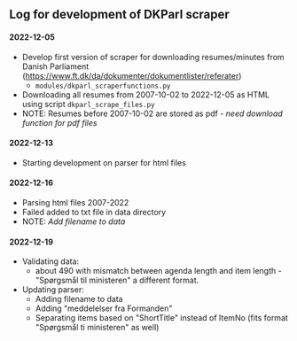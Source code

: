 ## Log for development of DKParl scraper

#### 2022-12-05
- Develop first version of scraper for downloading resumes/minutes from Danish Parliament (https://www.ft.dk/da/dokumenter/dokumentlister/referater)
    - `modules/dkparl_scraperfunctions.py`
- Downloading all resumes from 2007-10-02 to 2022-12-05 as HTML using script `dkparl_scrape_files.py`
- NOTE: Resumes before 2007-10-02 are stored as pdf - *need download function for pdf files*


#### 2022-12-13
- Starting development on parser for html files

#### 2022-12-16
- Parsing html files 2007-2022
- Failed added to txt file in data directory
- NOTE: *Add filename to data*

#### 2022-12-19
- Validating data:
    - about 490 with mismatch between agenda length and item length - "Spørgsmål til ministeren" a different format.
- Updating parser:
    - Adding filename to data
    - Adding "meddelelser fra Formanden"
    - Separating items based on "ShortTitle" instead of ItemNo (fits format "Spørgsmål ti ministeren" as well)
